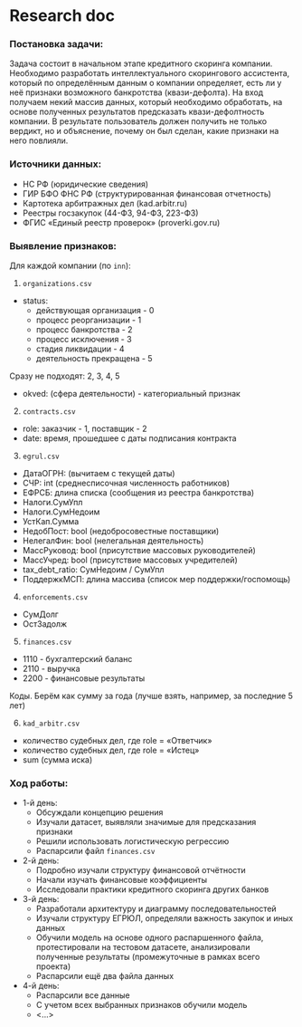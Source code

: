 # Research doc

### Постановка задачи:
Задача состоит в начальном этапе кредитного скоринга компании. Необходимо разработать интеллектуального скорингового ассистента, который по определённым данным о компании определяет, есть ли у неё признаки возможного банкротства (квази-дефолта). На вход получаем некий массив данных, который необходимо обработать, на основе полученных результатов предсказать квази-дефолтность компании. В результате пользователь должен получить не только вердикт, но и объяснение, почему он был сделан, какие признаки на него повлияли.

### Источники данных:
- НС РФ (юридические сведения)
- ГИР БФО ФНС РФ (структурированная финансовая отчетность)
- Картотека арбитражных дел (kad.arbitr.ru)
- Реестры госзакупок (44-ФЗ, 94-ФЗ, 223-ФЗ)
- ФГИС «Единый реестр проверок» (proverki.gov.ru)

### Выявление признаков:
Для каждой компании (по ```inn```):
1. ```organizations.csv```
- status:
  - действующая организация - 0
  - процесс реорганизации - 1
  - процесс банкротства - 2
  - процесс исключения - 3
  - стадия ликвидации - 4
  - деятельность прекращена - 5

Сразу не подходят: 2, 3, 4, 5
- okved: (сфера деятельности) - категориальный признак

2. ```contracts.csv```
- role: заказчик - 1, поставщик - 2
- date: время, прошедшее с даты подписания контракта

3.  ```egrul.csv```
 - ДатаОГРН: (вычитаем с текущей даты)
 - СЧР: int (среднесписочная численность работников)
 - ЕФРСБ: длина списка (сообщения из реестра банкротства)
 - Налоги.СумУпл
 - Налоги.СумНедоим
 - УстКап.Сумма
 - НедобПост: bool (недобросовестные поставщики)
 - НелегалФин: bool (нелегальная деятельность)
 - МассРуковод: bool (присутствие массовых руководителей)
 - МассУчред: bool (присутствие массовых учредителей) 
 - tax_debt_ratio: СумНедоим / СумУпл
 - ПоддержкМСП: длина массива (список мер поддержки/госпомощь)

4. ```enforcements.csv```
- СумДолг
- ОстЗадолж

5.  ```finances.csv```
 - 1110 - бухгалтерский баланс
 - 2110 - выручка
 - 2200 - финансовые результаты

Коды. Берём как сумму за года (лучше взять, например, за последние 5 лет)

6. ```kad_arbitr.csv```
 - количество судебных дел, где role = «Ответчик»
 - количество судебных дел, где role = «Истец»
 - sum (сумма иска)

### Ход работы:

- 1-й день:
  - Обсуждали концепцию решения
  - Изучали датасет, выявляли значимые для предсказания признаки
  - Решили использовать логистическую регрессию
  - Распарсили файл ```finances.csv```
- 2-й день:
  - Подробно изучали структуру финансовой отчётности
  - Начали изучать финансовые коэффициенты 
  - Исследовали практики кредитного скоринга других банков
- 3-й день:
  - Разработали архитектуру и диаграмму последовательностей
  - Изучали структуру ЕГРЮЛ, определяли важность закупок и иных данных
  - Обучили модель на основе одного распаршенного файла, протестировали на тестовом датасете, анализировали полученные результаты (промежуточные в рамках всего проекта)
  - Распарсили ещё два файла данных
- 4-й день:
  - Распарсили все данные
  - С учетом всех выбранных признаков обучили модель
  - <...>
